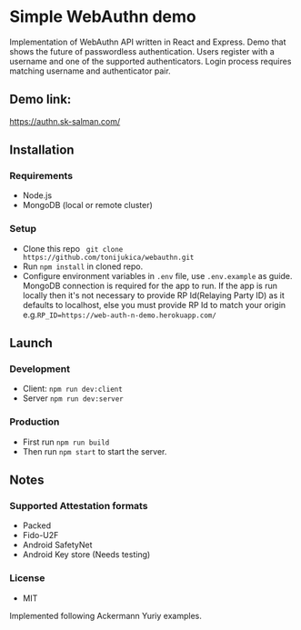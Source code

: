 # Simple WebAuthn demo
Implementation of WebAuthn API written in React and Express.
Demo that shows the future of passwordless authentication.
Users register with a username and one of the supported authenticators.
Login process requires matching username and authenticator pair.

## Demo link:
https://authn.sk-salman.com/

## Installation
### Requirements
  - Node.js
  - MongoDB (local or remote cluster)
### Setup
  - Clone this repo ` git clone https://github.com/tonijukica/webauthn.git`
  - Run `npm install` in cloned repo.
  - Configure environment variables in `.env` file, use `.env.example` as guide. MongoDB connection is required for the app to run.
  If the app is run locally then it's not necessary to provide RP Id(Relaying Party ID) as it defaults to localhost, else you must provide RP Id to match your origin e.g.`RP_ID=https://web-auth-n-demo.herokuapp.com/`  
## Launch
### Development
  - Client: `npm run dev:client`
  - Server `npm run dev:server`
### Production 
  - First run `npm run build`
  - Then run `npm start` to start the server.
## Notes
### Supported Attestation formats
  - Packed
  - Fido-U2F
  - Android SafetyNet
  - Android Key store (Needs testing)
### License
  - MIT
  
  
 Implemented following Ackermann Yuriy examples.
